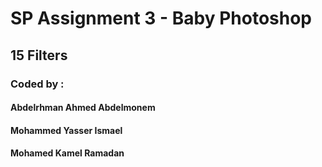 # SP Assignment 3 - Baby Photoshop
## 15 Filters
### Coded by :
#### Abdelrhman Ahmed Abdelmonem 
#### Mohammed Yasser Ismael
#### Mohamed Kamel Ramadan
